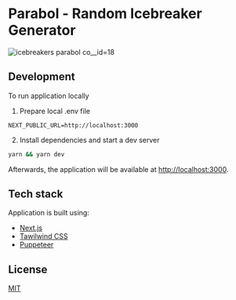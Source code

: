 # Parabol - Random Icebreaker Generator
![icebreakers parabol co__id=18](https://user-images.githubusercontent.com/1017620/183827339-1ac75b7f-a5af-488e-ba5d-fd24ac2a6f9e.png)

## Development

To run application locally

1. Prepare local .env file
```
NEXT_PUBLIC_URL=http://localhost:3000
```

2. Install dependencies and start a dev server
```bash
yarn && yarn dev
```

Afterwards, the application will be available at [http://localhost:3000](http://localhost:3000).

## Tech stack

Application is built using:
* [Next.js](https://nextjs.org)
* [Tawilwind CSS](https://tailwindcss.com)
* [Puppeteer](https://pptr.dev)

## License

[MIT](https://choosealicense.com/licenses/mit/)
